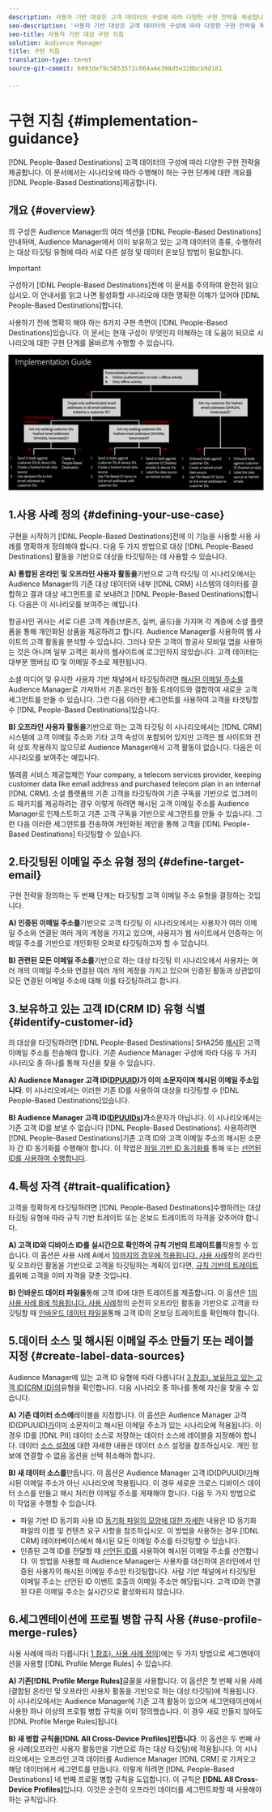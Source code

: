 ```yaml
---
description: 사용자 기반 대상은 고객 데이터의 구성에 따라 다양한 구현 전략을 제공합니다. 이 문서에서는 시나리오에 따라 사람 기반 대상에 대해 수행해야 하는 구현 단계에 대한 개요를 제공합니다.
seo-description: '사용자 기반 대상은 고객 데이터의 구성에 따라 다양한 구현 전략을 제공합니다. 이 문서에서는 시나리오에 따라 사람 기반 대상에 대해 수행해야 하는 구현 단계에 대한 개요를 제공합니다.  '
seo-title: 사용자 기반 대상 구현 지침
solution: Audience Manager
title: 구현 지침
translation-type: tm+mt
source-git-commit: 6093def9c5853572c064a4e398d5e328bcb9d181

---
```



# 구현 지침 {#implementation-guidance}

[!DNL People-Based Destinations] 고객 데이터의 구성에 따라 다양한 구현 전략을 제공합니다. 이 문서에서는 시나리오에 따라 수행해야 하는 구현 단계에 대한 개요를 [!DNL People-Based Destinations]제공합니다.

## 개요 {#overview}

의 구성은 Audience Manager의 여러 섹션을 [!DNL People-Based Destinations] 안내하며, Audience Manager에서 이미 보유하고 있는 고객 데이터의 종류, 수행하려는 대상 타깃팅 유형에 따라 서로 다른 설정 및 데이터 온보딩 방법이 필요합니다.

>[!IMPORTANT]
> 구성하기 [!DNL People-Based Destinations]전에 이 문서를 주의하여 완전히 읽으십시오. 이 안내서를 읽고 나면 활성화할 시나리오에 대한 명확한 이해가 있어야 [!DNL People-Based Destinations]합니다.

사용하기 전에 명확히 해야 하는 6가지 구현 측면이 [!DNL People-Based Destinations]있습니다. 이 문서는 현재 구성이 무엇인지 이해하는 데 도움이 되므로 시나리오에 대한 구현 단계를 올바르게 수행할 수 있습니다.

![pbd-implementation](assets/pbd-implementation.png)

## 1.사용 사례 정의 {#defining-your-use-case}

구현을 시작하기 [!DNL People-Based Destinations]전에 이 기능을 사용할 사용 사례를 명확하게 정의해야 합니다. 다음 두 가지 방법으로 대상 [!DNL People-Based Destinations] 활동을 기반으로 대상을 타깃팅하는 데 사용할 수 있습니다.

**A) 통합된 온라인 및 오프라인 사용자 활동을**&#x200B;기반으로 고객 타깃팅 이 시나리오에서는 Audience Manager의 기존 대상 데이터와 내부 [!DNL CRM] 시스템의 데이터를 결합하고 결과 대상 세그먼트를 로 보내려고 [!DNL People-Based Destinations]합니다. 다음은 이 시나리오를 보여주는 예입니다.

항공사인 귀사는 서로 다른 고객 계층(브론즈, 실버, 골드)을 가지며 각 계층에 소셜 플랫폼을 통해 개인화된 상품을 제공하려고 합니다. Audience Manager를 사용하여 웹 사이트의 고객 활동을 분석할 수 있습니다. 그러나 모든 고객이 항공사 모바일 앱을 사용하는 것은 아니며 일부 고객은 회사의 웹사이트에 로그인하지 않았습니다. 고객 데이터는 대부분 멤버십 ID 및 이메일 주소로 제한됩니다.

소셜 미디어 및 유사한 사용자 기반 채널에서 타깃팅하려면 [해시된 이메일 주소를](people-based-destinations-prerequisites.md) Audience Manager로 가져와서 기존 온라인 활동 트레이트와 결합하여 새로운 고객 세그먼트를 만들 수 있습니다. 그런 다음 이러한 세그먼트를 사용하여 고객을 타겟팅할 수 [!DNL People-Based Destinations]있습니다.

**B) 오프라인 사용자 활동을**&#x200B;기반으로 하는 고객 타깃팅 이 시나리오에서는 [!DNL CRM] 시스템에 고객 이메일 주소와 기타 고객 속성이 포함되어 있지만 고객은 웹 사이트와 전혀 상호 작용하지 않으므로 Audience Manager에서 고객 활동이 없습니다. 다음은 이 시나리오를 보여주는 예입니다.

텔레콤 서비스 제공업체인 Your company, a telecom services provider, keeping customer data like email address and purchased telecom plan in an internal [!DNL CRM]. 소셜 플랫폼의 기존 고객을 타깃팅하여 기존 구독을 기반으로 업그레이드 패키지를 제공하려는 경우 이렇게 하려면 해시된 고객 이메일 주소를 Audience Manager로 인제스트하고 기존 고객 구독을 기반으로 세그먼트를 만들 수 있습니다. 그런 다음 이러한 세그먼트를 전송하여 개인화된 제안을 통해 고객을 [!DNL People-Based Destinations] 타깃팅할 수 있습니다.

## 2.타깃팅된 이메일 주소 유형 정의 {#define-target-email}

구현 전략을 정의하는 두 번째 단계는 타깃팅할 고객 이메일 주소 유형을 결정하는 것입니다.

**A) 인증된 이메일 주소를**&#x200B;기반으로 고객 타깃팅 이 시나리오에서는 사용자가 여러 이메일 주소와 연결된 여러 개의 계정을 가지고 있으며, 사용자가 웹 사이트에서 인증하는 이메일 주소를 기반으로 개인화된 오퍼로 타깃팅하고자 할 수 있습니다.

**B) 관련된 모든 이메일 주소를**&#x200B;기반으로 하는 대상 타깃팅 이 시나리오에서 사용자는 여러 개의 이메일 주소와 연결된 여러 개의 계정을 가지고 있으며 인증된 활동과 상관없이 모든 연결된 이메일 주소에 대해 이를 타깃팅하려고 합니다.

## 3.보유하고 있는 고객 ID(CRM ID) 유형 식별 {#identify-customer-id}

의 대상을 타깃팅하려면 [!DNL People-Based Destinations] SHA256 [해시된](people-based-destinations-prerequisites.md) 고객 이메일 주소를 전송해야 합니다. 기존 Audience Manager 구성에 따라 다음 두 가지 시나리오 중 하나를 통해 자신을 찾을 수 있습니다.

**A) Audience Manager 고객 ID([DPUUID](../../reference/ids-in-aam.md))가 이미 소문자이며 해시된 이메일 주소입니다**. 이 시나리오에서는 이러한 기존 ID를 사용하여 대상을 타깃팅할 수 [!DNL People-Based Destinations]있습니다.

**B) Audience Manager 고객 ID([DPUUIDs](../../reference/ids-in-aam.md))가**&#x200B;소문자가 아닙니다. 이 시나리오에서는 기존 고객 ID를 보낼 수 없습니다 [!DNL People-Based Destinations]. 사용하려면 [!DNL People-Based Destinations]기존 고객 ID와 고객 이메일 주소의 해시된 소문자 간 ID 동기화를 수행해야 합니다. 이 작업은 [파일 기반 ID 동기화를](../../integration/sending-audience-data/batch-data-transfer-explained/id-sync-file-based.md) 통해 또는 [선언된 ID를 사용하여 수행합니다](../declared-ids.md).

## 4.특성 자격 {#trait-qualification}

고객을 정확하게 타깃팅하려면 [!DNL People-Based Destinations]수행하려는 대상 타깃팅 유형에 따라 규칙 기반 트레이트 또는 온보드 트레이트의 자격을 갖추어야 합니다.

**A) 고객 ID와 디바이스 ID를 실시간으로 확인하여 규칙 기반의 트레이트를**&#x200B;적용할 수 있습니다. 이 옵션은 사용 사례 A에서 [10까지의 경우에 적용됩니다. 사용 사례](people-based-destinations-workflow.md#defining-your-use-case)정의 온라인 및 오프라인 활동을 기반으로 고객을 타깃팅하는 계획이 있다면, [규칙 기반의 트레이트를](../traits/trait-qualification-reference.md)위해 고객을 이미 자격을 갖춘 것입니다.

**B) 인바운드 데이터 파일을**&#x200B;통해 고객 ID에 대한 트레이트를 제출합니다. 이 옵션은 [1의 사용 사례 B에 적용됩니다. 사용 사례](people-based-destinations-workflow.md#defining-your-use-case)정의 순전히 오프라인 활동을 기반으로 고객을 타깃팅할 때 [인바운드 데이터 파일을](../../integration/sending-audience-data/batch-data-transfer-explained/inbound-file-contents.md)통해 고객 ID의 온보딩 트레이트를 확인해야 합니다.

## 5.데이터 소스 및 해시된 이메일 주소 만들기 또는 레이블 지정 {#create-label-data-sources}

Audience Manager에 있는 고객 ID 유형에 따라 다릅니다( [3 참조). 보유하고 있는 고객 ID(CRM ID)의](people-based-destinations-workflow.md#identify-customer-id)유형을 확인합니다. 다음 시나리오 중 하나를 통해 자신을 찾을 수 있습니다.

**A) 기존 데이터 소스에**&#x200B;레이블을 지정합니다. 이 옵션은 Audience Manager 고객 ID(DPUUID)[가](../../reference/ids-in-aam.md)이미 소문자이고 해시된 이메일 주소가 있는 시나리오에 적용됩니다. 이 경우 ID를 [!DNL PII] 데이터 소스로 저장하는 데이터 소스에 레이블을 지정해야 합니다. 데이터 [소스 설정에](../datasources-list-and-settings.md) 대한 자세한 내용은 데이터 소스 설정을 참조하십시오. 개인 정보에 연결할 수 없음 옵션을 선택 취소해야 합니다.

**B) 새 데이터 소스를**&#x200B;만듭니다. 이 옵션은 Audience Manager 고객 ID(DPUUID)[가](../../reference/ids-in-aam.md)해시된 이메일 주소가 아닌 시나리오에 적용됩니다. 이 경우 새로운 크로스 디바이스 데이터 소스를 만들고 해시 처리한 이메일 주소를 게재해야 합니다. 다음 두 가지 방법으로 이 작업을 수행할 수 있습니다.

* 파일 기반 ID 동기화 사용 ID [동기화 파일의 모양에 대한 자세한](../../integration/sending-audience-data/batch-data-transfer-explained/id-sync-file-based.md) 내용은 ID 동기화 파일의 이름 및 컨텐츠 요구 사항을 참조하십시오. 이 방법을 사용하는 경우 [!DNL CRM] 데이터베이스에서 해시된 모든 이메일 주소를 타깃팅할 수 있습니다.
* 인증된 고객 ID를 전달할 때 [선언된 ID를](../declared-ids.md) 사용하여 해시된 이메일 주소를 선언합니다. 이 방법을 사용할 때 Audience Manager는 사용자를 대신하여 온라인에서 인증된 사용자의 해시된 이메일 주소만 타깃팅합니다. 사람 기반 채널에서 타깃팅된 이메일 주소는 선언된 ID 이벤트 호출의 이메일 주소만 해당됩니다. 고객 ID와 연결된 다른 이메일 주소는 실시간으로 활성화되지 않습니다.

## 6.세그멘테이션에 프로필 병합 규칙 사용 {#use-profile-merge-rules}

사용 사례에 따라 다릅니다( [1 참조). 사용 사례 정의](people-based-destinations-workflow.md#defining-your-use-case))에는 두 가지 방법으로 세그멘테이션을 사용할 [!DNL Profile Merge Rules] 수 있습니다.

**A) 기존[!DNL Profile Merge Rules]**&#x200B;글꼴을 사용합니다. 이 옵션은 첫 번째 사용 사례(결합된 온라인 및 오프라인 사용자 활동을 기반으로 하는 대상 타깃팅)에 적용됩니다. 이 시나리오에서는 Audience Manager에 기존 고객 활동이 있으며 세그먼테이션에서 사용한 하나 이상의 프로필 병합 규칙을 이미 정의했습니다. 이 경우 새로 만들지 않아도 [!DNL Profile Merge Rules]됩니다.

**B) 새 병합 규칙을[!DNL All Cross-Device Profiles]만듭니다**. 이 옵션은 두 번째 사용 사례(오프라인 사용자 활동만을 기반으로 하는 대상 타깃팅)에 적용됩니다. 이 시나리오에서는 오프라인 고객 데이터를 Audience Manager [!DNL CRM] 로 가져오고 해당 데이터에서 세그먼트를 만듭니다. 이렇게 하려면 [!DNL People-Based Destinations] 네 번째 프로필 병합 규칙을 도입합니다. 이 규칙은 **[!DNL All Cross-Device Profiles]**&#x200B;입니다. 이것은 순전히 오프라인 데이터를 세그먼트화할 때 사용해야 하는 규칙입니다.
